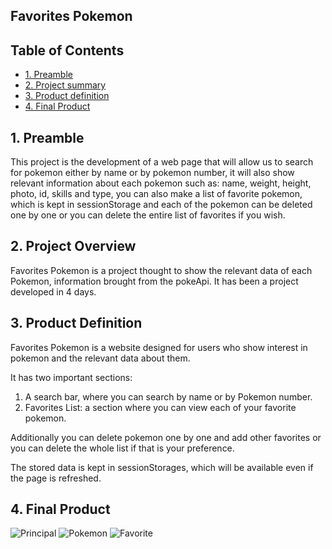 ## Favorites Pokemon

## Table of Contents

* [1. Preamble](#1-preamble)
* [2. Project summary](#2-project-summary)
* [3. Product definition](#3-product-definition)
* [4. Final Product](#4-final-product)



## 1. Preamble

This project is the development of a web page that will allow us to search for pokemon either by name or by pokemon number, it will also show relevant information about each pokemon such as: name, weight, height, photo, id, skills and type, you can also make a list of favorite pokemon, which is kept in sessionStorage and each of the pokemon can be deleted one by one or you can delete the entire list of favorites if you wish.

## 2. Project Overview

Favorites Pokemon is a project thought to show the relevant data of each Pokemon, information brought from the pokeApi. It has been a project developed in 4 days.

## 3. Product Definition
Favorites Pokemon is a website designed for users who show interest in pokemon and the relevant data about them.

It has two important sections:
1. A search bar, where you can search by name or by Pokemon number.
2. Favorites List: a section where you can view each of your favorite pokemon.

Additionally you can delete pokemon one by one and add other favorites or you can delete the whole list if that is your preference.

The stored data is kept in sessionStorages, which will be available even if the page is refreshed.

## 4. Final Product
![Principal](https://user-images.githubusercontent.com/76055558/157291141-96fa3a73-38b6-4072-91ee-2b2f0e49bf74.png)
![Pokemon](image/Show-Pokemon.png.png)
![Favorite](image/Select-Favorite.png)
